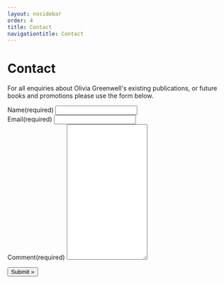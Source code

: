 ```yaml
---
layout: nosidebar
order: 4
title: Contact
navigationtitle: Contact
---
```

# Contact

For all enquiries about Olivia Greenwell's existing publications, or future books and promotions please use the form below.

<div id='contact-form-3'>
<form action='https://formspree.io/oliviagreenwell@inspiringlifedesign.com' method='post' class='contact-form commentsblock'>

<div>
	<label for='g3-name' class='grunion-field-label name'>Name<span>(required)</span></label>
	<input type='text' name='name' id='g3-name' value='' class='name'  required aria-required='true'/>
</div>

<div>
	<label for='g3-email' class='grunion-field-label email'>Email<span>(required)</span></label>
	<input type='email' name='email' id='g3-email' value='' class='email'  required aria-required='true'/>
</div>

<div>
	<label for='contact-form-comment-g3-comment' class='grunion-field-label textarea'>Comment<span>(required)</span></label>
	<textarea name='comment' id='contact-form-comment-g3-comment' rows='20' class='textarea'  required aria-required='true'></textarea>
</div>
<p class='contact-submit'>
	<input type='submit' value='Submit &#187;' class='pushbutton-wide'/>
  <input type="hidden" name="_next" value="//oliviagreenwell.github.io/contact/thanks.html" />
  <input type="hidden" name="_subject" value="New submission!" />
  <input type="text" name="_gotcha" style="display:none" />
</p>
</form>
</div>

